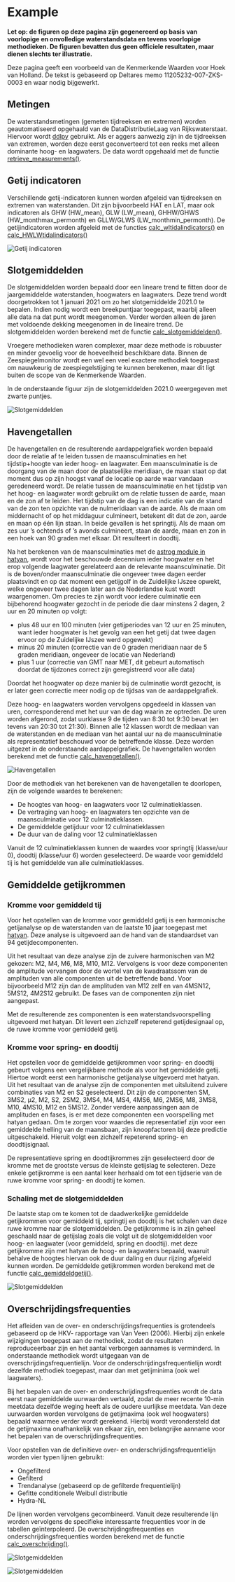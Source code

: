 # Example

**Let op: de figuren op deze pagina zijn gegenereerd op basis van voorlopige en onvolledige waterstandsdata en tevens voorlopige methodieken. De figuren bevatten dus geen officiele resultaten, maar dienen slechts ter illustratie.**

Deze pagina geeft een voorbeeld van de Kenmerkende Waarden voor Hoek van Holland. De tekst is gebaseerd op Deltares memo 11205232-007-ZKS-0003 en waar nodig bijgewerkt.

## Metingen

De waterstandsmetingen (gemeten tijdreeksen en extremen) worden geautomatiseerd opgehaald van de DataDistributieLaag van Rijkswaterstaat. Hiervoor wordt [ddlpy](https://github.com/Deltares/ddlpy) gebruikt. Als er aggers aanwezig zijn in de tijdreeksen van extremen, worden deze eerst geconverteerd tot een reeks met alleen dominante hoog- en laagwaters. De data wordt opgehaald met de functie [retrieve_measurements()](https://deltares-research.github.io/kenmerkendewaarden/modules.html#kenmerkendewaarden.data_retrieve.retrieve_measurements).


## Getij indicatoren

Verschillende getij-indicatoren kunnen worden afgeleid van tijdreeksen en extremen van waterstanden. Dit zijn bijvoorbeeld HAT en LAT, maar ook indicatoren als GHW (HW_mean), GLW (LW_mean), GHHW/GHWS (HW_monthmax_permonth) en GLLW/GLWS (LW_monthmin_permonth). De getijindicatoren worden afgeleid met de functies [calc_wltidalindicators()](https://deltares-research.github.io/kenmerkendewaarden/modules.html#kenmerkendewaarden.tidalindicators.calc_wltidalindicators) en [calc_HWLWtidalindicators()](https://deltares-research.github.io/kenmerkendewaarden/modules.html#kenmerkendewaarden.tidalindicators.calc_HWLWtidalindicators)

![Getij indicatoren](example-figures/kw2021-tidalindicators-HOEKVHLD.png)


## Slotgemiddelden

De slotgemiddelden worden bepaald door een lineare trend te fitten door de jaargemiddelde waterstanden, hoogwaters en laagwaters. Deze trend wordt doorgetrokken tot 1 januari 2021 om zo het slotgemiddelde 2021.0 te bepalen. Indien nodig wordt een breekpuntjaar toegepast, waarbij alleen alle data na dat punt wordt meegenomen. Verder worden alleen de jaren met voldoende dekking meegenomen in de lineaire trend. De slotgemiddelden worden berekend met de functie [calc_slotgemiddelden()](https://deltares-research.github.io/kenmerkendewaarden/modules.html#kenmerkendewaarden.slotgemiddelden.calc_slotgemiddelden).

Vroegere methodieken waren complexer, maar deze methode is robuuster en minder gevoelig voor de hoeveelheid beschikbare data. Binnen de Zeespiegelmonitor wordt een wel een veel exactere methodiek toegepast om nauwkeurig de zeespiegelstijging te kunnen berekenen, maar dit ligt buiten de scope van de Kenmerkende Waarden.

In de onderstaande figuur zijn de slotgemiddelden 2021.0 weergegeven met zwarte puntjes.

![Slotgemiddelden](example-figures/kw2021-slotgemiddelden-HOEKVHLD.png)


## Havengetallen

De havengetallen en de resulterende aardappelgrafiek worden bepaald door de relatie af te leiden tussen de maansculminaties en het tijdstip+hoogte van ieder hoog- en laagwater. Een maansculminatie is de doorgang van de maan door de plaatselijke meridiaan, de maan staat op dat moment dus op zijn hoogst vanaf de locatie op aarde waar vandaan geredeneerd wordt. De relatie tussen de maansculminatie en het tijdstip van het hoog- en laagwater wordt gebruikt om de relatie tussen de aarde, maan en de zon af te leiden. Het tijdstip van de dag is een indicatie van de stand van de zon ten opzichte van de nulmeridiaan van de aarde. Als de maan om middernacht of op het middaguur culmineert, betekent dit dat de zon, aarde en maan op één lijn staan. In beide gevallen is het springtij. Als de maan om zes uur ’s ochtends of ’s avonds culmineert, staan de aarde, maan en zon in een hoek van 90 graden met elkaar. Dit resulteert in doodtij.

Na het berekenen van de maansculminaties met de [astrog module in hatyan](https://deltares.github.io/hatyan/modules.html#hatyan.astrog.astrog_culminations), wordt voor het beschouwde decennium ieder hoogwater en het erop volgende laagwater gerelateerd aan de relevante maansculminatie. Dit is de boven/onder maansculminatie die ongeveer twee dagen eerder plaatsvindt en op dat moment een getijgolf in de Zuidelijke IJszee opwekt, welke ongeveer twee dagen later aan de Nederlandse kust wordt waargenomen. Om precies te zijn wordt voor iedere culminatie een bijbehorend hoogwater gezocht in de periode die daar minstens 2 dagen, 2 uur en 20 minuten op volgt:
- plus 48 uur en 100 minuten (vier getijperiodes van 12 uur en 25 minuten, want ieder hoogwater is het gevolg van een het getij dat twee dagen ervoor op de Zuidelijke IJszee werd opgewekt)
- minus 20 minuten (correctie van de 0 graden meridiaan naar de 5 graden meridiaan, ongeveer de locatie van Nederland)
- plus 1 uur (correctie van GMT naar MET, dit gebeurt automatisch doordat de tijdzones correct zijn geregistreerd voor alle data)

Doordat het hoogwater op deze manier bij de culminatie wordt gezocht, is er later geen correctie meer nodig op de tijdsas van de aardappelgrafiek.

Deze hoog- en laagwaters worden vervolgens opgedeeld in klassen van uren, corresponderend met het uur van de dag waarin ze optreden. De uren worden afgerond, zodat uurklasse 9 de tijden van 8:30 tot 9:30 bevat (en tevens van 20:30 tot 21:30). Binnen alle 12 klassen wordt de mediaan van de waterstanden en de mediaan van het aantal uur na de maansculminatie als representatief beschouwd voor de betreffende klasse. Deze worden uitgezet in de onderstaande aardappelgrafiek. De havengetallen worden berekend met de functie [calc_havengetallen()](https://deltares-research.github.io/kenmerkendewaarden/modules.html#kenmerkendewaarden.havengetallen.calc_havengetallen).

![Havengetallen](example-figures/kw2021-aardappelgrafiek-HOEKVHLD.png)

Door de methodiek van het berekenen van de havengetallen te doorlopen, zijn de volgende waardes te berekenen:
- De hoogtes van hoog- en laagwaters voor 12 culminatieklassen.
- De vertraging van hoog- en laagwaters ten opzichte van de maansculminatie voor 12 culminatieklassen.
- De gemiddelde getijduur voor 12 culminatieklassen
- De duur van de daling voor 12 culminatieklassen

Vanuit de 12 culminatieklassen kunnen de waardes voor springtij (klasse/uur 0), doodtij (klasse/uur 6) worden geselecteerd. De waarde voor gemiddeld tij is het gemiddelde van alle culminatieklasses.


## Gemiddelde getijkrommen

### Kromme voor gemiddeld tij

Voor het opstellen van de kromme voor gemiddeld getij is een harmonische getijanalyse op de waterstanden van de laatste 10 jaar toegepast met [hatyan](https://github.com/Deltares/hatyan). Deze analyse is uitgevoerd aan de hand van de standaardset van 94 getijdecomponenten.

Uit het resultaat van deze analyse zijn de zuivere harmonischen van M2 gekozen: M2, M4, M6, M8, M10, M12. Vervolgens is voor deze componenten de amplitude vervangen door de wortel van de kwadraatssom van de amplituden van alle componenten uit de betreffende band. Voor bijvoorbeeld M12 zijn dan de amplituden van M12 zelf en van 4MSN12, 5MS12, 4M2S12 gebruikt. De fases van de componenten zijn niet aangepast.

Met de resulterende zes componenten is een waterstandsvoorspelling uitgevoerd met hatyan. Dit levert een zichzelf repeterend getijdesignaal op, de ruwe kromme voor gemiddeld getij.

### Kromme voor spring- en doodtij
Het opstellen voor de gemiddelde getijkrommen voor spring- en doodtij gebeurt volgens een vergelijkbare methode als voor het gemiddelde getij. Hiertoe wordt eerst een harmonische getijanalyse uitgevoerd met hatyan. 
 
Uit het resultaat van de analyse zijn de componenten met uitsluitend zuivere combinaties van M2 en S2 geselecteerd. Dit zijn de componenten SM, 3MS2, μ2, M2, S2, 2SM2, 3MS4, M4, MS4, 4MS6, M6, 2MS6, M8, 3MS8, M10, 4MS10, M12 en 5MS12. Zonder verdere aanpassingen aan de amplituden en fases, is er met deze componenten een voorspelling met hatyan gedaan. Om te zorgen voor waardes die representatief zijn voor een gemiddelde helling van de maansbaan, zijn knoopfactoren bij deze predictie uitgeschakeld. Hieruit volgt een zichzelf repeterend spring- en doodtijsignaal.

De representatieve spring en doodtijkrommes zijn geselecteerd door de kromme met de grootste versus de kleinste getijslag te selecteren. Deze enkele getijkromme is een aantal keer herhaald om tot een tijdserie van de ruwe kromme voor spring- en doodtij te komen.

### Schaling met de slotgemiddelden

De laatste stap om te komen tot de daadwerkelijke gemiddelde getijkrommen voor gemiddeld tij, springtij en doodtij is het schalen van deze ruwe kromme naar de slotgemiddelden. De getijkromme is in zijn geheel geschaald naar de getijslag zoals die volgt uit de slotgemiddelden voor hoog- en laagwater (voor gemiddeld, spring en doodtij). met deze getijkromme zijn met hatyan de hoog- en laagwaters bepaald, waaruit behalve de hoogtes hiervan ook de duur daling en duur rijzing afgeleid kunnen worden. De gemiddelde getijkrommen worden berekend met de functie [calc_gemiddeldgetij()](https://deltares-research.github.io/kenmerkendewaarden/modules.html#kenmerkendewaarden.gemiddeldgetij.calc_gemiddeldgetij).

![Slotgemiddelden](example-figures/kw2021-gemiddeldgetij-HOEKVHLD.png)


## Overschrijdingsfrequenties

Het afleiden van de over- en onderschrijdingsfrequenties is grotendeels gebaseerd op de HKV- rapportage van Van Veen (2006). Hierbij zijn enkele wijzigingen toegepast aan de methodiek, zodat de resultaten reproduceerbaar zijn en het aantal verborgen aannames is verminderd. In onderstaande methodiek wordt uitgegaan van de overschrijdingsfrequentielijn. Voor de onderschrijdingsfrequentielijn wordt dezelfde methodiek toegepast, maar dan met getijminima (ook wel laagwaters).

Bij het bepalen van de over- en onderschrijdingsfrequenties wordt de data eerst naar gemiddelde uurwaarden vertaald, zodat de meer recente 10-min meetdata dezelfde weging heeft als de oudere uurlijkse meetdata. Van deze uurwaarden worden vervolgens de getijmaxima (ook wel hoogwaters) bepaald waarmee verder wordt gerekend. Hierbij wordt verondersteld dat de getijmaxima onafhankelijk van elkaar zijn, een belangrijke aanname voor het bepalen van de overschrijdingsfrequenties.

Voor opstellen van de definitieve over- en onderschrijdingsfrequentielijn worden vier typen lijnen gebruikt:

- Ongefilterd
- Gefilterd
- Trendanalyse (gebaseerd op de gefilterde frequentielijn)
- Gefitte conditionele Weibull distributie
- Hydra-NL

De lijnen worden vervolgens gecombineerd. Vanuit deze resulterende lijn worden vervolgens de specifieke interessante frequenties voor in de tabellen geïnterpoleerd. De overschrijdingsfrequenties en onderschrijdingsfrequenties worden berekend met de functie [calc_overschrijding()](https://deltares-research.github.io/kenmerkendewaarden/modules.html#kenmerkendewaarden.overschrijding.calc_overschrijding).



![Slotgemiddelden](example-figures/kw2021-exceedance-HOEKVHLD.png)

![Slotgemiddelden](example-figures/kw2021-deceedance-HOEKVHLD.png)
